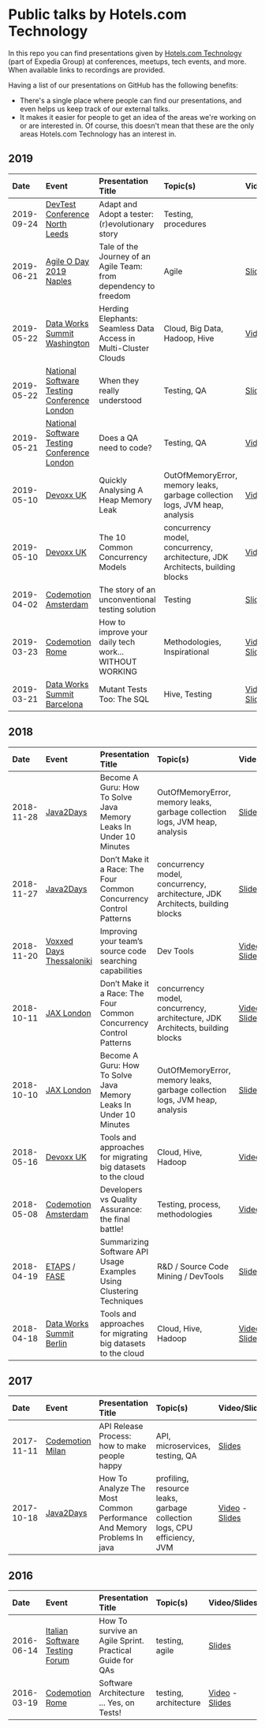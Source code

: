 
# Public talks by Hotels.com Technology
In this repo you can find presentations given by
[Hotels.com Technology](https://medium.com/hotels-com-technology) (part of Expedia Group) at conferences,
meetups, tech events, and more. When available links to recordings are
provided.

Having a list of our presentations on GitHub has the following benefits:
- There's a single place where people can find our presentations, and
  even helps us keep track of our external talks.
- It makes it easier for people to get an idea of the areas we're
  working on or are interested in. Of course, this doesn't mean that
  these are the only areas Hotels.com Technology has an interest in.

## 2019

| Date       | Event                                                                           | Presentation Title                                              | Topic(s)                      | Video/Slides                                                                                                        |
|:-----------|:--------------------------------------------------------------------------------|:----------------------------------------------------------------|:------------------------------|:--------------------------------------------------------------------------------------------------------------------|
| 2019-09-24 | [DevTest Conference North Leeds](https://www.softwaretestingnews.co.uk/products/devtest-conference-north/) |Adapt and Adopt a tester: (r)evolutionary story | Testing, procedures ||
| 2019-06-21 | [Agile O Day 2019 Naples](http://www.agilecommunitycampania.it/agile-oday-2019/) |Tale of the Journey of an Agile Team: from dependency to freedom | Agile |[Slides](https://www.slideshare.net/secret/lsGxKYrStP4TIk)|
| 2019-05-22 | [Data Works Summit Washington](https://dataworkssummit.com/washington-dc-2019/) | Herding Elephants: Seamless Data Access in Multi-Cluster Clouds | Cloud, Big Data, Hadoop, Hive | [Video](https://youtu.be/Wp0Apq5xShI)                                                                               |
| 2019-05-22 | [National Software Testing Conference London](https://www.softwaretestingnews.co.uk/products/national-software-testing-conference/) | When they really understood | Testing, QA |[Slides](https://www.slideshare.net/secret/vL4Im9C8uIw2Su) |
| 2019-05-21 | [National Software Testing Conference London](https://www.softwaretestingnews.co.uk/products/national-software-testing-conference/) | Does a QA need to code? | Testing, QA | [Video](https://www.mirobarsa.com/wp-content/uploads/2019/05/national-sw-conf-london-2019.mp4)                                                                               |
| 2019-05-10 | [Devoxx UK](https://www.devoxx.co.uk/)                                        | Quickly Analysing A Heap Memory Leak | OutOfMemoryError, memory leaks, garbage collection logs, JVM heap, analysis  | [Video](https://www.youtube.com/watch?v=JoQN4xoXY5Y)         |
| 2019-05-10 | [Devoxx UK](https://www.devoxx.co.uk/)                                        | The 10 Common Concurrency Models | concurrency model, concurrency, architecture, JDK Architects, building blocks  | [Video](https://www.youtube.com/watch?v=PNx9WqQ9QeA)                                                                                                                            |
| 2019-04-02 | [Codemotion Amsterdam](https://events.codemotion.com/conferences/amsterdam/2019/agenda/) | The story of an unconventional testing solution | Testing  |[Slides](https://www.slideshare.net/Codemotion/annarita-de-biase-miro-barsocchi-the-story-of-an-unconventional-testing-solution-codemotion-amsterdam-2019) |
| 2019-03-23 | [Codemotion Rome](https://events.codemotion.com/conferences/rome/2019/agenda/23-March/)      | How to improve your daily tech work... WITHOUT WORKING | Methodologies, Inspirational                 | [Video](https://www.youtube.com/watch?v=LVFcfwPqWqY) - [Slides](https://www.slideshare.net/secret/bYCSJIinuFYCaR)|
| 2019-03-21 | [Data Works Summit Barcelona](https://dataworkssummit.com/barcelona-2019/)      | Mutant Tests Too: The SQL                                       | Hive, Testing                 | [Video](https://youtu.be/PchdF0xAbEg) - [Slides](https://www.slideshare.net/Hadoop_Summit/mutant-tests-too-the-sql) |

## 2018
| Date       | Event                                                                         | Presentation Title                                                  | Topic(s)                            | Video/Slides                                                                                                                                                                    |
|:-----------|:------------------------------------------------------------------------------|:--------------------------------------------------------------------|:------------------------------------|:--------------------------------------------------------------------------------------------------------------------------------------------------------------------------------|
| 2018-11-28 | [Java2Days](https://java2days.com) | Become A Guru: How To Solve Java Memory Leaks In Under 10 Minutes | OutOfMemoryError, memory leaks, garbage collection logs, JVM heap, analysis                           | [Slides](https://2018.java2days.com/assets/uploads/sites/28/2018/11/JAVA2Days-2018-Memory.pdf) |
| 2018-11-27 | [Java2Days](https://java2days.com) | Don’t Make it a Race: The Four Common Concurrency Control Patterns | concurrency model, concurrency, architecture, JDK Architects, building blocks   | [Slides](https://2018.java2days.com/assets/uploads/sites/28/2018/11/JAVA2Days-2018-Concurrency.pdf) |
| 2018-11-20 | [Voxxed Days Thessaloniki](https://voxxeddays.com/thessaloniki/)              | Improving your team’s source code searching capabilities            | Dev Tools                           | [Video](https://youtu.be/QDAY4o03t2c) - [Slides](https://www.slideshare.net/NikolaosKatirtzis/improving-your-teams-source-code-searching-capabilities-voxxed-thessaloniki-2018) |
| 2018-10-11 | [JAX London](https://jaxlondon.com/) | Don’t Make it a Race: The Four Common Concurrency Control Patterns | concurrency model, concurrency, architecture, JDK Architects, building blocks   | [Video](https://www.youtube.com/watch?v=Jl-lybDC3h8) - [Slides](https://jaxlondon.com/wp-content/uploads/slides/Don_t_Make_it_a_Race_The_Four_Common_Concurrency_Control_Patterns.pdf) |
| 2018-10-10 | [JAX London](https://jaxlondon.com/) | Become A Guru: How To Solve Java Memory Leaks In Under 10 Minutes | OutOfMemoryError, memory leaks, garbage collection logs, JVM heap, analysis                           | [Slides](https://jaxlondon.com/wp-content/uploads/slides/Become_A_Guru_How_To_Solve_Java_Memory_Leaks_In_Under_10_Minutes.pdf) |
| 2018-05-16 | [Devoxx UK](https://www.devoxx.co.uk/)                                        | Tools and approaches for migrating big datasets to the cloud        | Cloud, Hive, Hadoop                 | [Video](https://www.youtube.com/watch?v=gvtysDbDLeE)                                                                                                                            |
| 2018-05-08 | [Codemotion Amsterdam](https://amsterdam2018.codemotionworld.com/conference/) | Developers vs Quality Assurance: the final battle! | Testing, process, methodologies | [Video](https://youtu.be/S5V-0VQIecw)                                                                                                                            |
| 2018-04-19 | [ETAPS](https://www.etaps.org/2018) / [FASE](https://www.etaps.org/2018/fase) | Summarizing Software API Usage Examples Using Clustering Techniques | R&D / Source Code Mining / DevTools | [Slides](https://www.slideshare.net/NikolaosKatirtzis/summarizing-software-api-usage-examples-using-clustering-techniques)                                                      |
| 2018-04-18 | [Data Works Summit Berlin](https://dataworkssummit.com/berlin-2018/)          | Tools and approaches for migrating big datasets to the cloud        | Cloud, Hive, Hadoop                 | [Video](https://youtu.be/MfvjmMjhKG4) - [Slides](https://www.slideshare.net/Hadoop_Summit/tools-and-approaches-for-migrating-big-datasets-to-the-cloud)                         |

## 2017
| Date       | Event                                                                         | Presentation Title                                                  | Topic(s)                            | Video/Slides                                                                                                                                                                    |
|:-----------|:------------------------------------------------------------------------------|:--------------------------------------------------------------------|:------------------------------------|:--------------------------------------------------------------------------------------------------------------------------------------------------------------------------------|
| 2017-11-11 | [Codemotion Milan](https://www.codemotion.com/events/conferences/2017/2017-11-10/milan-2017) | API Release Process: how to make people happy  | API, microservices, testing, QA|[Slides](https://www.slideshare.net/Codemotion/a-de-biasec-quatrinim-barsocchi-api-release-process-how-to-make-people-happy-codemotion-milan-2017)
| 2017-10-18 | [Java2Days](https://java2days.com) | How To Analyze The Most Common Performance And Memory Problems In java | profiling, resource leaks, garbage collection logs, CPU efficiency, JVM  | [Video](https://www.youtube.com/watch?v=S-awUjTOK60) - [Slides](https://2017.java2days.com/assets/uploads/sites/16/2017/09/JackShirazi_java2days.pdf) |


## 2016
| Date       | Event                                                                         | Presentation Title                                                  | Topic(s)                            | Video/Slides                                                                                                                                                                    |
|:-----------|:------------------------------------------------------------------------------|:--------------------------------------------------------------------|:------------------------------------|:--------------------------------------------------------------------------------------------------------------------------------------------------------------------------------|
| 2016-06-14 | [Italian Software Testing Forum](http://oldstf.ita-stqb.org/STF2016/www.swtestingforum.org/it/conferenzab182.html?id=100) | How To survive an Agile Sprint. Practical Guide for QAs | testing, agile |[Slides](https://www.slideshare.net/secret/yBIuYh00zAbSwZ) |
| 2016-03-19 | [Codemotion Rome](https://www.codemotion.com/events/conferences/2016/2016-03-18/rome-2016) | Software Architecture ... Yes, on Tests! | testing, architecture | [Video](https://www.youtube.com/watch?v=_cPf2TxFuko) - [Slides](https://www.slideshare.net/Codemotion/software-architectureyes-on-tests)|

